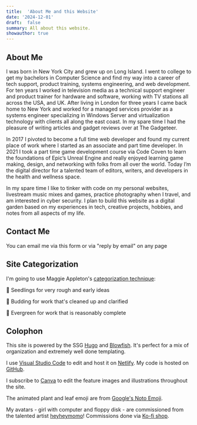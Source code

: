 ```yaml
---
title:  'About Me and this Website'
date: '2024-12-01'
draft:  false
summary: All about this website.
showauthor: true
---
```


## About Me

I was born in New York City and grew up on Long Island. I went to college to get my bachelors in Computer Science and find my way into a career of tech support, product training, systems engineering, and web development. For ten years I worked in television media as a technical support engineer and product trainer for hardware and software, working with TV stations all across the USA, and UK. After living in London for three years I came back home to New York and worked for a managed services provider as a systems engineer specializing in Windows Server and virtualization technology with clients all along the east coast. In my spare time I had the pleasure of writing articles and gadget reviews over at The Gadgeteer.

In 2017 I pivoted to become a full time web developer and found my current place of work where I started as an associate and part time developer. In 2021 I took a part time game development course via Code Coven to learn the foundations of Epic’s Unreal Engine and really enjoyed learning game making, design, and networking with folks from all over the world. Today I’m the digital director for a talented team of editors, writers, and developers in the health and wellness space.

In my spare time I like to tinker with code on my personal websites, livestream music mixes and games, practice photography when I travel, and am interested in cyber security. I plan to build this website as a digital garden based on my experiences in tech, creative projects, hobbies, and notes from all aspects of my life.

## Contact Me

You can email me via this form or via "reply by email" on any page

<script data-letterbirduser="liz" data-showheader="true" src="https://letterbird.co/embed/v1.js"></script>


## Site Categorization

I'm going to use Maggie Appleton's [categorization technique](https://maggieappleton.com/garden-history#:~:text=This%20could%20be%20with%20a%20simple%20categorisation%20system.%20I%20personally%20use%20an%20overly%20horticultural%20metaphor):

🌱 Seedlings for very rough and early ideas

🌿 Budding for work that's cleaned up and clarified

🌳 Evergreen for work that is reasonably complete

## Colophon

This site is powered by the SSG [Hugo](https://gohugo.io) and [Blowfish](https://blowfish.page). It's perfect for a mix of organization and extremely well done templating. 

I use [Visual Studio Code](https://code.visualstudio.com/) to edit and host it on [Netlify](https://www.netlify.com/). My code is hosted on [GitHub](https://github.com/bndgt/garden/).

I subscribe to [Canva](https://canva.com) to edit the feature images and illustrations throughout the site.

The animated plant and leaf emoji are from [Google's Noto Emoji](https://googlefonts.github.io/noto-emoji-animation/).

My avatars - girl with computer and floppy disk - are commissioned from the talented artist [heyheymomo](http://www.heyheymomo.com/)! Commissions done via [Ko-fi shop](https://ko-fi.com/heyheymomo). 